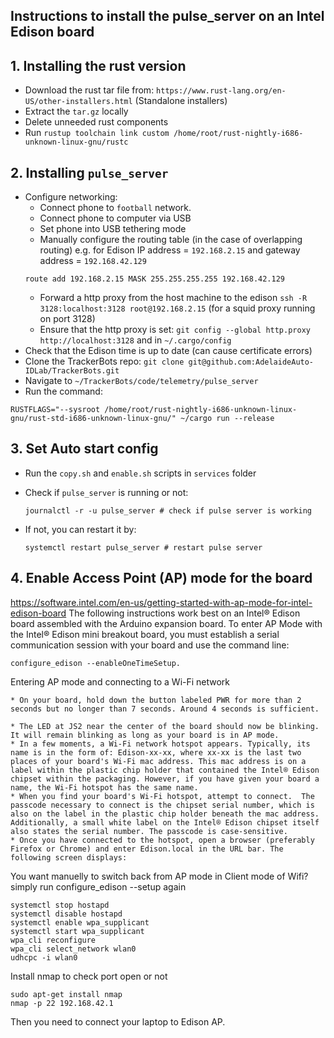 ## Instructions to install the pulse_server on an Intel Edison board

## 1. Installing the rust version

* Download the rust tar file from: `https://www.rust-lang.org/en-US/other-installers.html` (Standalone installers)
* Extract the `tar.gz` locally
* Delete unneeded rust components
* Run `rustup toolchain link custom /home/root/rust-nightly-i686-unknown-linux-gnu/rustc`

## 2. Installing `pulse_server`

* Configure networking:
    * Connect phone to `football` network.
    * Connect phone to computer via USB 
    * Set phone into USB tethering mode
    * Manually configure the routing table (in the case of overlapping routing) e.g. for Edison IP address = `192.168.2.15` and gateway address = `192.168.42.129`
	```
	route add 192.168.2.15 MASK 255.255.255.255 192.168.42.129
	```
    * Forward a http proxy from the host machine to the edison `ssh -R 3128:localhost:3128 root@192.168.2.15` (for a squid proxy running on port 3128)
    * Ensure that the http proxy is set: `git config --global http.proxy http://localhost:3128` and in `~/.cargo/config`
* Check that the Edison time is up to date (can cause certificate errors)
* Clone the TrackerBots repo: `git clone git@github.com:AdelaideAuto-IDLab/TrackerBots.git`
* Navigate to `~/TrackerBots/code/telemetry/pulse_server`
* Run the command:
```
RUSTFLAGS="--sysroot /home/root/rust-nightly-i686-unknown-linux-gnu/rust-std-i686-unknown-linux-gnu/" ~/cargo run --release
```

## 3. Set Auto start config

* Run the `copy.sh` and `enable.sh` scripts in `services` folder

* Check if `pulse_server` is running or not:

  ```
  journalctl -r -u pulse_server # check if pulse server is working
  ```

* If not, you can restart it by:

  ```
  systemctl restart pulse_server # restart pulse server
  ```

## 4. Enable Access Point (AP) mode for the board

https://software.intel.com/en-us/getting-started-with-ap-mode-for-intel-edison-board
The following instructions work best on an Intel® Edison board assembled with the Arduino expansion board. 
To enter AP Mode with the Intel® Edison mini breakout board, 
you must establish a serial communication session with your board and use the command line:

```
configure_edison --enableOneTimeSetup.
```

Entering AP mode and connecting to a Wi-Fi network

```
* On your board, hold down the button labeled PWR for more than 2 seconds but no longer than 7 seconds. Around 4 seconds is sufficient.

* The LED at JS2 near the center of the board should now be blinking. It will remain blinking as long as your board is in AP mode.
* In a few moments, a Wi-Fi network hotspot appears. Typically, its name is in the form of: Edison-xx-xx, where xx-xx is the last two places of your board's Wi-Fi mac address. This mac address is on a label within the plastic chip holder that contained the Intel® Edison chipset within the packaging. However, if you have given your board a name, the Wi-Fi hotspot has the same name.
* When you find your board's Wi-Fi hotspot, attempt to connect.  The passcode necessary to connect is the chipset serial number, which is also on the label in the plastic chip holder beneath the mac address.  Additionally, a small white label on the Intel® Edison chipset itself also states the serial number. The passcode is case-sensitive.
* Once you have connected to the hotspot, open a browser (preferably Firefox or Chrome) and enter Edison.local in the URL bar. The following screen displays: 
```

You want manuelly to switch back from AP mode in Client mode of Wifi? simply run 
configure_edison --setup again

```
systemctl stop hostapd
systemctl disable hostapd
systemctl enable wpa_supplicant
systemctl start wpa_supplicant
wpa_cli reconfigure
wpa_cli select_network wlan0
udhcpc -i wlan0
```

Install nmap to check port open or not

```
sudo apt-get install nmap
nmap -p 22 192.168.42.1
```

Then you need to connect your laptop to Edison AP.